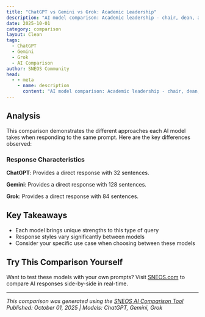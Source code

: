 ```yaml
---
title: "ChatGPT vs Gemini vs Grok: Academic Leadership"
description: "AI model comparison: Academic leadership - chair, dean, administrative roles..."
date: 2025-10-01
category: comparison
layout: Clean
tags:
  - ChatGPT
  - Gemini
  - Grok
  - AI Comparison
author: SNEOS Community
head:
  - - meta
    - name: description
      content: "AI model comparison: Academic leadership - chair, dean, administrative roles..."
---
```


<ChatComparison
  title="ChatGPT vs Gemini vs Grok: Academic Leadership"
  prompt="Academic leadership - chair, dean, administrative roles"
  :responses='{
    "ChatGPT": "Certainly! Here\u2019s an overview of academic leadership roles such as Chair, Dean, and other administrative positions within academia:\n\n### Academic Leadership Roles\n\n#### 1. Department Chair (or Head)\n- **Role:** Oversees a specific academic department within a college or university.\n- **Responsibilities:**\n  - Manage faculty recruitment, promotion, and development.\n  - Coordinate curriculum development and academic programs.\n  - Oversee departmental budgeting and resource allocation.\n  - Represent the department in college or university meetings.\n  - Facilitate communication between faculty, administration, and students.\n  - Handle scheduling of courses and assignments.\n- **Typical Term:** Often appointed for 3-5 years, renewable.\n- **Skills Needed:** Leadership, communication, organizational management, conflict resolution.\n\n#### 2. Dean\n- **Role:** Leads a college, school, or faculty (a larger academic unit than a department).\n- **Responsibilities:**\n  - Provide strategic vision and academic leadership.\n  - Oversee multiple departments or programs.\n  - Manage budget and fundraising efforts.\n  - Promote faculty development and research initiatives.\n  - Enhance student experience and academic quality.\n  - Represent the college/school within the university and externally.\n- **Typical Term:** 3-5 years, often renewable.\n- **Skills Needed:** Strategic planning, financial acumen, diplomacy, academic credibility, stakeholder engagement.\n\n#### 3. Other Administrative Roles\n\n- **Provost or Vice President for Academic Affairs**\n  - Oversees all academic programs and policies university-wide.\n  - Reports directly to the President.\n  - Focuses on academic integrity, institutional accreditation, and faculty affairs.\n\n- **Associate Dean or Assistant Dean**\n  - Supports the Dean in specific areas like academic affairs, research, student services, or administration.\n\n- **Program Director/Coordinator**\n  - Manages a particular academic program or initiative.\n  - Coordinates curriculum, faculty, and student matters within the program.\n\n- **Director of Research, Graduate Studies, or Undergraduate Studies**\n  - Oversees research activities, graduate education, or undergraduate programs respectively within departments or schools.\n\n### Summary\nAcademic leadership positions involve balancing administrative duties with academic priorities, supporting faculty and students, and contributing to the institution\u2019s mission and goals. Leadership effectiveness relies on strong communication, vision, and the ability to foster collaboration.\n\nIf you want, I can provide detailed examples or advice on how to succeed in each role!",
    "Gemini": "Okay, let\u0027s break down the different aspects of academic leadership roles like chair, dean, and other administrative positions.  I\u0027ll cover responsibilities, qualifications, challenges, and related resources.\n\n**1. Chair (Department Chair/Head)**\n\n*   **What they do:**  The chair is the administrative and academic leader of a department within a college or university. This position is typically held by a faculty member who is elected or appointed.\n\n*   **Responsibilities:**\n    *   **Academic Leadership:**\n        *   Developing and maintaining the department\u0027s academic programs (curriculum, new courses, etc.).\n        *   Ensuring the quality of teaching and research.\n        *   Promoting innovation in teaching and research.\n        *   Mentoring faculty, especially junior faculty.\n        *   Conducting performance reviews of faculty and staff.\n    *   **Personnel Management:**\n        *   Overseeing faculty hiring, promotion, tenure, and retention.\n        *   Addressing faculty and staff concerns.\n        *   Managing staff within the department.\n        *   Resolving conflicts within the department.\n    *   **Financial Management:**\n        *   Managing the department\u0027s budget.\n        *   Seeking external funding through grants and other sources.\n        *   Allocating resources effectively within the department.\n    *   **Administrative Tasks:**\n        *   Representing the department to the college/university administration.\n        *   Implementing university policies at the department level.\n        *   Preparing reports and data for the college/university.\n        *   Managing departmental facilities and resources.\n        *   Scheduling classes and assigning teaching responsibilities.\n    *   **External Relations:**\n        *   Building relationships with other departments and institutions.\n        *   Representing the department to external stakeholders (alumni, industry partners, etc.).\n        *   Leading fundraising efforts.\n\n*   **Qualifications:**\n    *   Typically a tenured professor within the department.\n    *   Strong academic record (teaching, research, service).\n    *   Demonstrated leadership abilities.\n    *   Excellent communication and interpersonal skills.\n    *   Organizational and management skills.\n    *   Understanding of university policies and procedures.\n    *   Ability to work collaboratively.\n\n*   **Challenges:**\n    *   Balancing administrative duties with teaching and research.\n    *   Managing competing interests within the department.\n    *   Making difficult decisions (e.g., personnel decisions, budget cuts).\n    *   Dealing with conflict.\n    *   Maintaining morale.\n    *   Responding to external pressures (e.g., budget constraints, accreditation requirements).\n    *   Supporting faculty development in a rapidly changing academic landscape.\n\n**2. Dean (College Dean/School Dean)**\n\n*   **What they do:**  The dean is the chief administrative officer of a college or school within a university (e.g., College of Arts and Sciences, School of Engineering, School of Medicine).\n\n*   **Responsibilities:**\n    *   **Strategic Leadership:**\n        *   Developing and implementing the college\u0027s/school\u0027s strategic plan.\n        *   Setting priorities for the college/school.\n        *   Leading fundraising efforts.\n    *   **Academic Leadership:**\n        *   Overseeing the academic programs within the college/school.\n        *   Ensuring the quality of teaching and research.\n        *   Promoting interdisciplinary collaboration.\n        *   Recruiting and retaining outstanding faculty.\n    *   **Financial Management:**\n        *   Managing the college\u0027s/school\u0027s budget.\n        *   Allocating resources to departments and programs.\n        *   Seeking external funding through grants, gifts, and other sources.\n    *   **Personnel Management:**\n        *   Overseeing faculty hiring, promotion, tenure, and retention within the college/school.\n        *   Addressing faculty and staff concerns.\n        *   Working with department chairs to ensure effective departmental management.\n    *   **External Relations:**\n        *   Representing the college/school to the university administration, alumni, donors, and the broader community.\n        *   Building relationships with other institutions and organizations.\n        *   Promoting the college\u0027s/school\u0027s reputation.\n    *   **Compliance and Accreditation:**\n        *   Ensuring compliance with university policies, state regulations, and accreditation standards.\n\n*   **Qualifications:**\n    *   Typically a distinguished scholar with a strong academic record.\n    *   Extensive administrative experience.\n    *   Demonstrated leadership abilities.\n    *   Excellent communication and interpersonal skills.\n    *   Strong financial management skills.\n    *   Understanding of university governance and policies.\n    *   Visionary thinking and strategic planning skills.\n    *   Fundraising experience.\n\n*   **Challenges:**\n    *   Balancing the needs of diverse departments and programs.\n    *   Managing complex budgets and resource allocation.\n    *   Navigating university politics and bureaucracy.\n    *   Fundraising in a competitive environment.\n    *   Maintaining the college\u0027s/school\u0027s reputation and competitiveness.\n    *   Adapting to changing trends in higher education.\n    *   Supporting faculty development and research initiatives.\n    *   Promoting diversity, equity, and inclusion within the college/school.\n\n**3. Other Administrative Roles (Examples)**\n\n*   **Provost/Vice President for Academic Affairs:**  The chief academic officer of the university, responsible for overseeing all academic programs and faculty.\n*   **Associate Dean:**  Assists the dean with specific areas of responsibility (e.g., research, student affairs, graduate studies).\n*   **Assistant Dean:**  Similar to Associate Dean, often with more focused responsibilities.\n*   **Director (of a Center, Institute, Program):**  Leads a specific center, institute, or program within the university.\n*   **Vice Provost/Vice President for Research:**  Responsible for overseeing research activities at the university.\n*   **Chief Information Officer (CIO):**  Responsible for overseeing information technology services at the university.\n*   **Chief Financial Officer (CFO):** Responsible for overseeing the financial operations of the university.\n*   **General Counsel:** The university\u0027s chief legal officer.\n*   **President:** The Chief executive officer of the university.\n\n*   **Responsibilities:** These roles will have very specific responsibilities based on their area of focus. They all are still involved in high-level administration, strategic planning, and policy decisions.\n\n*   **Qualifications:** Requirements vary greatly depending on the role.  Advanced degrees and experience in the relevant area are crucial.\n\n*   **Challenges:** Again, this depends on the role, but common challenges include budget constraints, competing priorities, and the need to adapt to rapidly changing technology and societal needs.\n\n**Key Considerations for ALL Academic Leadership Roles:**\n\n*   **Leadership Style:**  Different leadership styles (e.g., transformational, servant leadership, democratic) can be effective in different situations.  It\u0027s important to be aware of your own leadership style and to adapt it as needed.\n*   **Communication:**  Clear and effective communication is essential for all academic leaders.  This includes written and verbal communication, as well as listening skills.\n*   **Collaboration:**  Academic leadership is often a collaborative process.  It\u0027s important to be able to work effectively with faculty, staff, students, and other stakeholders.\n*   **Ethics:**  Academic leaders must adhere to the highest ethical standards.\n*   **Advocacy:** Academic leaders advocate for their departments, colleges, or universities to both internal and external stakeholders.\n*   **Vision:** Developing and articulating a clear vision for the future is essential for effective academic leadership.\n*   **Strategic thinking:** Leaders need to be able to see the big picture and to develop strategic plans to achieve their goals.\n*   **Adaptability:** Higher education is constantly changing, so academic leaders must be adaptable and able to respond to new challenges and opportunities.\n*   **Diversity, Equity, and Inclusion (DEI):** Today, this is a huge component.  Creating inclusive environments and promoting diverse perspectives is a major focus.\n\n**Resources:**\n\n*   **Academic Leadership Programs:**  Many universities and professional organizations offer programs designed to develop academic leadership skills.\n*   **Journals and Books:**  There are many journals and books that focus on academic leadership.  A quick search on Google Scholar or Amazon will turn up numerous resources.  Examples: _The Chronicle of Higher Education_, _Inside Higher Ed_, _Change: The Magazine of Higher Learning_.\n*   **Professional Organizations:**\n    *   American Council on Education (ACE)\n    *   American Association of University Professors (AAUP)\n    *   Various discipline-specific organizations often have leadership development programs (e.g., American Chemical Society).\n*   **Mentoring:**  Seek out mentors who have experience in academic leadership.\n*   **Conferences:** Attend conferences related to higher education leadership.\n*   **Institutional Resources:** Many universities offer internal leadership development programs for faculty and staff.\n\n**In summary, academic leadership roles are complex and demanding, but they can also be rewarding.  Effective academic leaders are visionary, strategic, and collaborative, and they are committed to promoting excellence in teaching, research, and service.**\n\nIf you have any more specific questions about particular roles, responsibilities, or resources, feel free to ask! I can also help with things like sample interview questions for these roles, or advice on preparing for such a position.\n",
    "Grok": "Academic leadership encompasses roles such as department chair, dean, and other administrative positions within educational institutions like universities and colleges. These roles are critical in shaping the academic, strategic, and operational direction of their respective units or institutions. Below is an overview of these roles, their responsibilities, and the skills required to succeed in academic leadership, along with some challenges and considerations.\n\n---\n\n### **Key Academic Leadership Roles**\n\n1. **Department Chair**\n   - **Overview**: A department chair leads a specific academic department (e.g., Department of Biology or Department of English) within a college or university. They are often faculty members who take on administrative responsibilities while maintaining some teaching or research duties.\n   - **Responsibilities**:\n     - Oversee curriculum development and ensure alignment with institutional goals.\n     - Manage departmental budgets and resources.\n     - Supervise faculty and staff, including hiring, evaluations, and mentoring.\n     - Mediate conflicts and foster a collaborative departmental culture.\n     - Represent the department in wider institutional matters.\n   - **Skills Needed**:\n     - Strong interpersonal and conflict-resolution skills.\n     - Budget management and strategic planning.\n     - Ability to balance teaching/research with administrative duties.\n\n2. **Dean**\n   - **Overview**: A dean typically oversees an entire college or school within a university (e.g., College of Arts and Sciences, School of Business). They report to higher administration, such as a provost or president, and act as a bridge between faculty and senior leadership.\n   - **Responsibilities**:\n     - Develop and implement strategic plans for the college/school.\n     - Manage budgets, fundraising, and alumni relations.\n     - Oversee academic programs, accreditation, and faculty development.\n     - Advocate for the college/school within the university and externally.\n     - Address student concerns and ensure a high-quality educational environment.\n   - **Skills Needed**:\n     - Visionary leadership and strategic thinking.\n     - Fundraising and relationship-building with stakeholders.\n     - Deep understanding of academic policies and higher education trends.\n\n3. **Administrative Roles (e.g., Provost, Vice President, Registrar)**\n   - **Overview**: These roles focus on broader institutional leadership and operations. A provost, for instance, is often the chief academic officer, while a registrar manages student records and enrollment processes.\n   - **Responsibilities** (varies by position):\n     - Provost: Oversee academic affairs, faculty development, and curriculum across the institution.\n     - Vice President (e.g., for Student Affairs): Manage non-academic areas like student life, diversity initiatives, or campus operations.\n     - Registrar: Ensure compliance with academic policies, manage course scheduling, and maintain student records.\n   - **Skills Needed**:\n     - High-level organizational and decision-making skills.\n     - Expertise in policy development and regulatory compliance.\n     - Ability to work collaboratively across multiple units.\n\n---\n\n### **Key Skills for Academic Leadership**\nRegardless of the specific role, academic leaders must possess a blend of academic, administrative, and interpersonal skills:\n- **Communication**: Effectively communicate with faculty, students, staff, and external stakeholders.\n- **Strategic Thinking**: Develop long-term goals for academic excellence and institutional growth.\n- **Conflict Resolution**: Navigate disagreements among faculty, students, or staff with fairness and diplomacy.\n- **Financial Acumen**: Manage budgets, allocate resources, and sometimes secure funding through grants or donations.\n- **Adaptability**: Respond to changing trends in higher education, such as online learning, diversity initiatives, or budget constraints.\n- **Mentorship**: Support faculty and staff development while fostering a positive academic environment.\n\n---\n\n### **Challenges in Academic Leadership**\n1. **Balancing Roles**: Especially for department chairs, balancing administrative duties with teaching and research can be difficult.\n2. **Resource Constraints**: Many institutions face budget cuts, requiring leaders to make tough decisions about program funding or staffing.\n3. **Diverse Stakeholders**: Leaders must address the needs of students, faculty, staff, donors, and sometimes government or accreditation bodies.\n4. **Change Management**: Implementing new policies (e.g., diversity initiatives or technology integration) often meets resistance.\n5. **Time Commitment**: Administrative roles often demand long hours, leaving little time for personal research or teaching passions.\n\n---\n\n### **Path to Academic Leadership**\n1. **Start as Faculty**: Most academic leaders begin as professors, gaining experience in teaching, research, and service.\n2. **Take on Smaller Roles**: Serve on committees, lead program initiatives, or act as an associate chair to build leadership experience.\n3. **Professional Development**: Participate in leadership training programs, such as those offered by the American Council on Education (ACE) or Harvard\u2019s Institute for Educational Management.\n4. **Networking**: Build relationships within and outside your institution to gain visibility and learn from experienced leaders.\n5. **Advanced Degrees**: While not always required, degrees like an Ed.D. or Ph.D. in Higher Education Administration can be beneficial for senior roles.\n\n---\n\n### **Considerations for Aspiring Academic Leaders**\n- **Motivation**: Reflect on why you want a leadership role. Is it to effect change, support others, or advance your career?\n- **Institutional Culture**: Understand the values and challenges of your institution before stepping into a leadership role.\n- **Work-Life Balance**: Be prepared for the demands of the role and consider how it aligns with personal priorities.\n- **Impact on Research/Teaching**: Leadership roles may reduce time for scholarly work, so plan accordingly.\n\n---\n\nAcademic leadership roles are rewarding for those passionate about shaping the future of education, but they require a unique skill set and a commitment to navigating complex challenges. If you\u0027re considering such a role, seek mentorship from current leaders, assess institutional needs, and prepare for a dynamic yet impactful career path.\n\nWould you like more specific information about a particular role (e.g., becoming a department chair) or resources for professional development in academic leadership?"
  }'
  published-date="12:31"
/>

## Analysis

This comparison demonstrates the different approaches each AI model takes when responding to the same prompt. Here are the key differences observed:

### Response Characteristics

**ChatGPT**: Provides a direct response with 32 sentences. 

**Gemini**: Provides a direct response with 128 sentences. 

**Grok**: Provides a direct response with 84 sentences. 

## Key Takeaways

- Each model brings unique strengths to this type of query
- Response styles vary significantly between models
- Consider your specific use case when choosing between these models

## Try This Comparison Yourself

Want to test these models with your own prompts? Visit [SNEOS.com](https://sneos.com) to compare AI responses side-by-side in real-time.

---

*This comparison was generated using the [SNEOS AI Comparison Tool](https://sneos.com)*
*Published: October 01, 2025 | Models: ChatGPT, Gemini, Grok*
